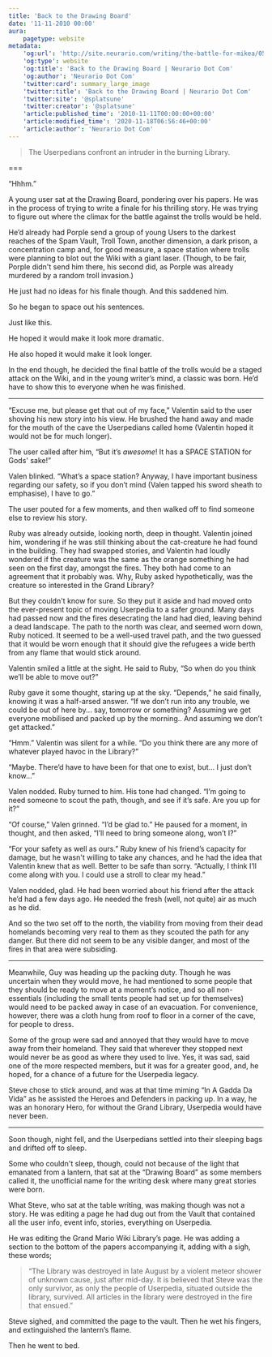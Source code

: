 ```yaml
---
title: 'Back to the Drawing Board'
date: '11-11-2010 00:00'
aura:
    pagetype: website
metadata:
    'og:url': 'http://site.neurario.com/writing/the-battle-for-mikea/05-threat-2'
    'og:type': website
    'og:title': 'Back to the Drawing Board | Neurario Dot Com'
    'og:author': 'Neurario Dot Com'
    'twitter:card': summary_large_image
    'twitter:title': 'Back to the Drawing Board | Neurario Dot Com'
    'twitter:site': '@splatsune'
    'twitter:creator': '@splatsune'
    'article:published_time': '2010-11-11T00:00:00+00:00'
    'article:modified_time': '2020-11-18T06:56:46+00:00'
    'article:author': 'Neurario Dot Com'
---
```


>The Userpedians confront an intruder in the burning Library.

===



“Hhhm.”

A young user sat at the Drawing Board, pondering over his papers. He was in the process of trying to write a finale for his thrilling story. He was trying to figure out where the climax for the battle against the trolls would be held.

He’d already had Porple send a group of young Users to the darkest reaches of the Spam Vault, Troll Town, another dimension, a dark prison, a concentration camp and, for good measure, a space station where trolls were planning to blot out the Wiki with a giant laser. (Though, to be fair, Porple didn't send him there, his second did, as Porple was already murdered by a random troll invasion.)

He just had no ideas for his finale though. And this saddened him.

So he began to space out his sentences.

Just like this.

He hoped it would make it look more dramatic.

He also hoped it would make it look longer.

In the end though, he decided the final battle of the trolls would be a staged attack on the Wiki, and in the young writer’s mind, a classic was born. He’d have to show this to everyone when he was finished.

---

“Excuse me, but please get that out of my face,” Valentin said to the user shoving his new story into his view. He brushed the hand away and made for the mouth of the cave the Userpedians called home (Valentin hoped it would not be for much longer).

The user called after him, “But it’s *awesome*! It has a SPACE STATION for Gods' sake!”

Valen blinked. “What’s a space station? Anyway, I have important business regarding our safety, so if you don’t mind (Valen tapped his sword sheath to emphasise), I have to go.”

The user pouted for a few moments, and then walked off to find someone else to review his story.

Ruby was already outside, looking north, deep in thought. Valentin joined him, wondering if he was still thinking about the cat-creature he had found in the building. They had swapped stories, and Valentin had loudly wondered if the creature was the same as the orange something he had seen on the first day, amongst the fires. They both had come to an agreement that it probably was. Why, Ruby asked hypothetically, was the creature so interested in the Grand Library?

But they couldn't know for sure. So they put it aside and had moved onto the ever-present topic of moving Userpedia to a safer ground. Many days had passed now and the fires desecrating the land had died, leaving behind a dead landscape. The path to the north was clear, and seemed worn down, Ruby noticed. It seemed to be a well-used travel path, and the two guessed that it would be worn enough that it should give the refugees a wide berth from any flame that would stick around.

Valentin smiled a little at the sight. He said to Ruby, “So when do you think we’ll be able to move out?”

Ruby gave it some thought, staring up at the sky. “Depends,” he said finally, knowing it was a half-arsed answer. “If we don’t run into any trouble, we could be out of here by... say, tomorrow or something? Assuming we get everyone mobilised and packed up by the morning.. And assuming we don’t get attacked.”

“Hmm.” Valentin was silent for a while. “Do you think there are any more of whatever played havoc in the Library?”

“Maybe. There’d have to have been for that one to exist, but... I just don’t know...”

Valen nodded. Ruby turned to him. His tone had changed. “I’m going to need someone to scout the path, though, and see if it’s safe. Are you up for it?”

“Of course,” Valen grinned. “I’d be glad to.” He paused for a moment, in thought, and then asked, “I’ll need to bring someone along, won’t I?”

“For your safety as well as ours.” Ruby knew of his friend’s capacity for damage, but he wasn't willing to take any chances, and he had the idea that Valentin knew that as well. Better to be safe than sorry. “Actually, I think I’ll come along with you. I could use a stroll to clear my head.”

Valen nodded, glad. He had been worried about his friend after the attack he’d had a few days ago. He needed the fresh (well, not quite) air as much as he did.

And so the two set off to the north, the viability from moving from their dead homelands becoming very real to them as they scouted the path for any danger. But there did not seem to be any visible danger, and most of the fires in that area were subsiding.

---

Meanwhile, Guy was heading up the packing duty. Though he was uncertain when they would move, he had mentioned to some people that they should be ready to move at a moment’s notice, and so all non-essentials (including the small tents people had set up for themselves) would need to be packed away in case of an evacuation. For convenience, however, there was a cloth hung from roof to floor in a corner of the cave, for people to dress.

Some of the group were sad and annoyed that they would have to move away from their homeland. They said that wherever they stopped next would never be as good as where they used to live. Yes, it was sad, said one of the more respected members, but it was for a greater good, and, he hoped, for a chance of a future for the Userpedia legacy.

Steve chose to stick around, and was at that time miming “In A Gadda Da Vida” as he assisted the Heroes and Defenders in packing up. In a way, he was an honorary Hero, for without the Grand Library, Userpedia would have never been.

---

Soon though, night fell, and the Userpedians settled into their sleeping bags and drifted off to sleep.

Some who couldn't sleep, though, could not because of the light that emanated from a lantern, that sat at the “Drawing Board” as some members called it, the unofficial name for the writing desk where many great stories were born.

What Steve, who sat at the table writing, was making though was not a story. He was editing a page he had dug out from the Vault that contained all the user info, event info, stories, everything on Userpedia.

He was editing the Grand Mario Wiki Library’s page. He was adding a section to the bottom of the papers accompanying it, adding with a sigh, these words;

>“The Library was destroyed in late August by a violent meteor shower of unknown cause, just after mid-day. It is believed that Steve was the only survivor, as only the people of Userpedia, situated outside the library, survived. All articles in the library were destroyed in the fire that ensued.”

Steve sighed, and committed the page to the vault. Then he wet his fingers, and extinguished the lantern’s flame.

Then he went to bed.